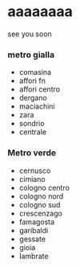 # aaaaaaaa
see you soon
### metro gialla
- comasina
- affori fn
- affori centro
- dergano
- maciachini
- zara
- sondrio
- centrale
### Metro verde
- cernusco
- cimiano
- cologno centro
- cologno nord
- cologno sud
- crescenzago
- famagosta
- garibaldi
- gessate
- gioia
- lambrate